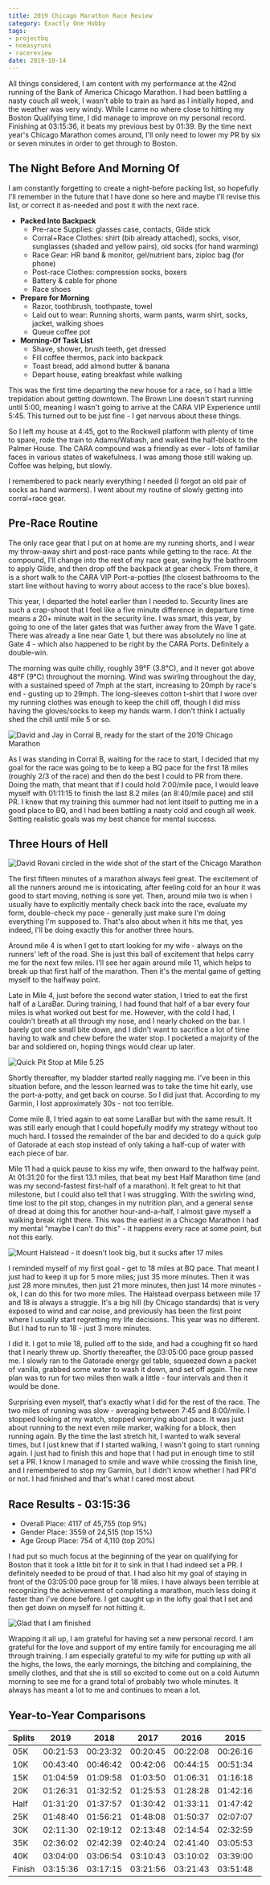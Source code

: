 ```yaml
---
title: 2019 Chicago Marathon Race Review
category: Exactly One Hobby
tags:
- projectbq
- noeasyruns
- racereview
date: 2019-10-14
---
```


All things considered, I am content with my performance at the 42nd running of the Bank of America Chicago Marathon. I had been battling a nasty couch all week, I wasn't able to train as hard as I initially hoped, and the weather was very windy. While I came no where close to hitting my Boston Qualifying time, I did manage to improve on my personal record. Finishing at 03:15:36, it beats my previous best by 01:39. By the time next year's Chicago Marathon comes around, I'll only need to lower my PR by six or seven minutes in order to get through to Boston.

## The Night Before And Morning Of

I am constantly forgetting to create a night-before packing list, so hopefully I'll remember in the future that I have done so here and maybe I'll revise this list, or correct it as-needed and post it with the next race.

- **Packed Into Backpack**
  - Pre-race Supplies: glasses case, contacts, Glide stick
  - Corral+Race Clothes: shirt (bib already attached), socks, visor, sunglasses (shaded and yellow pairs), old socks (for hand warming)
  - Race Gear: HR band & monitor, gel/nutrient bars, ziploc bag (for phone)
  - Post-race Clothes: compression socks, boxers
  - Battery & cable for phone
  - Race shoes
- **Prepare for Morning**
  - Razor, toothbrush, toothpaste, towel
  - Laid out to wear: Running shorts, warm pants, warm shirt, socks, jacket, walking shoes
  - Queue coffee pot
- **Morning-Of Task List**
  - Shave, shower, brush teeth, get dressed
  - Fill coffee thermos, pack into backpack
  - Toast bread, add almond butter & banana
  - Depart house, eating breakfast while walking

This was the first time departing the new house for a race, so I had a little trepidation about getting downtown. The Brown Line doesn't start running until 5:00, meaning I wasn't going to arrive at the CARA VIP Experience until 5:45. This turned out to be just fine - I get nervous about these things.

So I left my house at 4:45, got to the Rockwell platform with plenty of time to spare, rode the train to Adams/Wabash, and walked the half-block to the Palmer House. The CARA compound was a friendly as ever - lots of familiar faces in various states of wakefulness. I was among those still waking up. Coffee was helping, but slowly.

I remembered to pack nearly everything I needed (I forgot an old pair of socks as hand warmers). I went about my routine of slowly getting into corral+race gear.

## Pre-Race Routine

The only race gear that I put on at home are my running shorts, and I wear my throw-away shirt and post-race pants while getting to the race. At the compound, I'll change into the rest of my race gear, swing by the bathroom to apply Glide, and then drop off the backpack at gear check. From there, it is a short walk to the CARA VIP Port-a-potties (the closest bathrooms to the start line without having to worry about access to the race's blue boxes).

This year, I departed the hotel earlier than I needed to. Security lines are such a crap-shoot that I feel like a five minute difference in departure time means a 20+ minute wait in the security line. I was smart, this year, by going to one of the later gates that was further away from the Wave 1 gate. There was already a line near Gate 1, but there was absolutely no line at Gate 4 - which also happened to be right by the CARA Ports. Definitely a double-win.

The morning was quite chilly, roughly 39&deg;F (3.8&deg;C), and it never got above 48&deg;F (9&deg;C) throughout the morning. Wind was swirling throughout the day, with a sustained speed of 7mph at the start, increasing to 20mph by race's end - gusting up to 29mph. The long-sleeves cotton t-shirt that I wore over my running clothes was enough to keep the chill off, though I did miss having the gloves/socks to keep my hands warm. I don't think I actually shed the chill until mile 5 or so.

![David and Jay in Corral B, ready for the start of the 2019 Chicago Marathon](/images/2019chi-prerace-corral.jpg)

As I was standing in Corral B, waiting for the race to start, I decided that my goal for the race was going to be to keep a BQ pace for the first 18 miles (roughly 2/3 of the race) and then do the best I could to PR from there. Doing the math, that meant that if I could hold 7:00/mile pace, I would leave myself with 01:11:15 to finish the last 8.2 miles (an 8:40/mile pace) and still PR. I knew that my training this summer had not lent itself to putting me in a good place to BQ, and I had been battling a nasty cold and cough all week. Setting realistic goals was my best chance for mental success.

## Three Hours of Hell

![David Rovani circled in the wide shot of the start of the Chicago Marathon](/images/2019chi-thatsme.png)

The first fifteen minutes of a marathon always feel great. The excitement of all the runners around me is intoxicating, after feeling cold for an hour it was good to start moving, nothing is sore yet. Then, around mile two is when I usually have to explicitly mentally check back into the race, evaluate my form, double-check my pace - generally just make sure I'm doing everything I'm supposed to. That's also about when it hits me that, yes indeed, I'll be doing exactly this for another three hours.

Around mile 4 is when I get to start looking for my wife - always on the runners' left of the road. She is just this ball of excitement that helps carry me for the next few miles. I'll see her again around mile 11, which helps to break up that first half of the marathon. Then it's the mental game of getting myself to the halfway point.

Late in Mile 4, just before the second water station, I tried to eat the first half of a LaraBar. During training, I had found that half of a bar every four miles is what worked out best for me. However, with the cold I had, I couldn't breath at all through my nose, and I nearly choked on the bar. I barely got one small bite down, and I didn't want to sacrifice a lot of time having to walk and chew before the water stop. I pocketed a majority of the bar and soldiered on, hoping things would clear up later.

![Quick Pit Stop at Mile 5.25](/images/2019chi-pitstop.png)

Shortly thereafter, my bladder started really nagging me. I've been in this situation before, and the lesson learned was to take the time hit early, use the port-a-potty, and get back on course. So I did just that. According to my Garmin, I lost approximately 30s - not too terrible.

Come mile 8, I tried again to eat some LaraBar but with the same result. It was still early enough that I could hopefully modify my strategy without too much hard. I tossed the remainder of the bar and decided to do a quick gulp of Gatorade at each stop instead of only taking a half-cup of water with each piece of bar.

Mile 11 had a quick pause to kiss my wife, then onward to the halfway point. At 01:31:20 for the first 13.1 miles, that beat my best Half Marathon time (and was my second-fastest first-half of a marathon). It felt great to hit that milestone, but I could also tell that I was struggling. With the swirling wind, time lost to the pit stop, changes in my nutrition plan, and a general sense of dread at doing this for another hour-and-a-half, I almost gave myself a walking break right there. This was the earliest in a Chicago Marathon I had my mental "maybe I can't do this" - it happens every race at some point, but not this early.

![Mount Halstead - it doesn't look big, but it sucks after 17 miles](/images/2019chi-mthalstead.png)

I reminded myself of my first goal - get to 18 miles at BQ pace. That meant I just had to keep it up for 5 more miles; just 35 more minutes. Then it was just 28 more minutes, then just 21 more minutes, then just 14 more minutes - ok, I can do this for two more miles. The Halstead overpass between mile 17 and 18 is always a struggle. It's a big hill (by Chicago standards) that is very exposed to wind and car noise, and previously has been the first point where I usually start regretting my life decisions. This year was no different. But I had to run to 18 - just 3 more minutes.

I did it. I got to mile 18, pulled off to the side, and had a coughing fit so hard that I nearly threw up. Shortly thereafter, the 03:05:00 pace group passed me. I slowly ran to the Gatorade energy gel table, squeezed down a packet of vanilla, grabbed some water to wash it down, and set off again. The new plan was to run for two miles then walk a little - four intervals and then it would be done.

Surprising even myself, that's exactly what I did for the rest of the race. The two miles of running was slow - averaging between 7:45 and 8:00/mile. I stopped looking at my watch, stopped worrying about pace. It was just about running to the next even mile marker, walking for a block, then running again. By the time the last stretch hit, I wanted to walk several times, but I just knew that if I started walking, I wasn't going to start running again. I just had to finish this and hope that I had put in enough time to still set a PR. I know I managed to smile and wave while crossing the finish line, and I remembered to stop my Garmin, but I didn't know whether I had PR'd or not. I had finished and that's what I cared most about.

## Race Results - 03:15:36

- Overall Place: 4117 of 45,755 (top 9%)
- Gender Place: 3559 of 24,515 (top 15%)
- Age Group Place: 754 of 4,110 (top 20%)

I had put so much focus at the beginning of the year on qualifying for Boston that it took a little bit for it to sink in that I had indeed set a PR. I definitely needed to be proud of that. I had also hit my goal of staying in front of the 03:05:00 pace group for 18 miles. I have always been terrible at recognizing the achievement of completing a marathon, much less doing it faster than I've done before. I get caught up in the lofty goal that I set and then get down on myself for not hitting it.

![Glad that I am finished](/images/2019chi-postrace.jpg)

Wrapping it all up, I am grateful for having set a new personal record. I am grateful for the love and support of my entire family for encouraging me all through training. I am especially grateful to my wife for putting up with all the highs, the lows, the early mornings, the bitching and complaining, the smelly clothes, and that she is still so excited to come out on a cold Autumn morning to see me for a grand total of probably two whole minutes. It always has meant a lot to me and continues to mean a lot.

## Year-to-Year Comparisons

|Splits|2019    |2018    |2017    |2016    |2015    |2014    |
|------|--------|--------|--------|--------|--------|--------|
|05K   |00:21:53|00:23:32|00:20:45|00:22:08|00:26:16|00:27:54|
|10K   |00:43:40|00:46:42|00:42:06|00:44:15|00:51:34|00:54:53|
|15K   |01:04:59|01:09:58|01:03:50|01:06:31|01:16:18|01:21:12|
|20K   |01:26:31|01:32:52|01:25:53|01:28:28|01:42:16|01:47:59|
|Half  |01:31:20|01:37:57|01:30:42|01:33:11|01:47:42|01:53:41|
|25K   |01:48:40|01:56:21|01:48:08|01:50:37|02:07:07|02:13:52|
|30K   |02:11:30|02:19:12|02:13:48|02:14:54|02:32:59|02:41:09|
|35K   |02:36:02|02:42:39|02:40:24|02:41:40|03:05:53|03:07:24|
|40K   |03:04:00|03:06:54|03:10:43|03:10:02|03:39:00|03:33:01|
|Finish|03:15:36|03:17:15|03:21:56|03:21:43|03:51:48|03:43:29|
